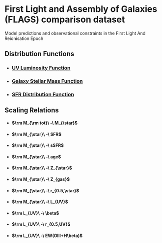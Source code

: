 # First Light and Assembly of Galaxies (FLAGS) comparison dataset
Model predictions and observational constraints in the First Light And Reionisation Epoch


## Distribution Functions

- ### [UV Luminosity Function](docs/df/LUV.md)

- ### [Galaxy Stellar Mass Function](docs/df/Mstar.md)

- ### [SFR Distribution Function](docs/df/SFR.md)

## Scaling Relations

- #### $\rm M_{\rm tot}\ -\ M_{\star}$

- #### $\rm M_{\star}\ -\ SFR$
- #### $\rm M_{\star}\ -\ sSFR$
- #### $\rm M_{\star}\ -\ age$
- #### $\rm M_{\star}\ -\ Z_{\star}$
- #### $\rm M_{\star}\ -\ Z_{gas}$
- #### $\rm M_{\star}\ -\ r_{0.5,\star}$
- #### $\rm M_{\star}\ -\ L_{UV}$

- #### $\rm L_{UV}\ -\ \beta$
- #### $\rm L_{UV}\ -\ r_{0.5,UV}$
- #### $\rm L_{UV}\ -\ EW(OIII+H\beta)$

